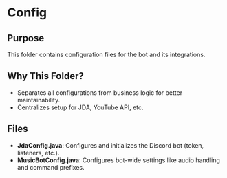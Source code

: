 # Config

## Purpose

This folder contains configuration files for the bot and its integrations.

## Why This Folder?

- Separates all configurations from business logic for better maintainability.
- Centralizes setup for JDA, YouTube API, etc.

## Files

- **JdaConfig.java**: Configures and initializes the Discord bot (token, listeners, etc.).
- **MusicBotConfig.java**: Configures bot-wide settings like audio handling and command prefixes.
